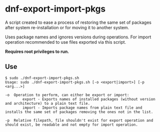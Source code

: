 # dnf-export-import-pkgs

A script created to ease a process of restoring the same set of packages after
system re-installation or for moving it to another system.

Uses package names and ignores versions during operations.
For import operation recommended to use files exported via this script.

**Requires root privileges to run.**

## Use

    $ sudo ./dnf-export-import-pkgs.sh
    Usage: sudo ./dnf-export-import-pkgs.sh [-o <export|import>] [-p <arg...>]

    -o  Operation to perform, can either be export or import:
            export - Exports names of installed packages (without version and architecture) to a plain text file.
            import - Imports package names from plain text file and installs the same set of packages removing the ones not in the list.

    -p  Relative filepath, file shouldn't exist for export operation and should exist, be readable and not empty for import operation.
